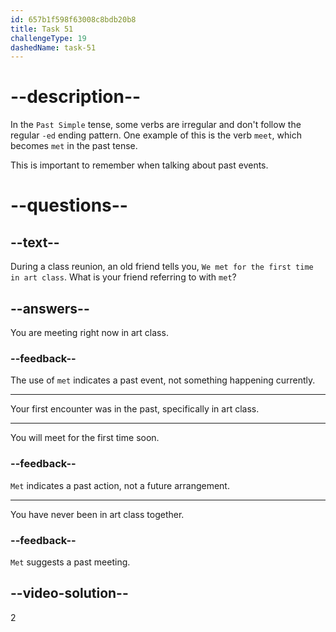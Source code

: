 ```yaml
---
id: 657b1f598f63008c8bdb20b8
title: Task 51
challengeType: 19
dashedName: task-51
---
```


# --description--

In the `Past Simple` tense, some verbs are irregular and don't follow the regular `-ed` ending pattern. One example of this is the verb `meet`, which becomes `met` in the past tense.

This is important to remember when talking about past events.

# --questions--

## --text--

During a class reunion, an old friend tells you, `We met for the first time in art class`. What is your friend referring to with `met`?

## --answers--

You are meeting right now in art class.

### --feedback--

The use of `met` indicates a past event, not something happening currently.

---

Your first encounter was in the past, specifically in art class.

---

You will meet for the first time soon.

### --feedback--

`Met` indicates a past action, not a future arrangement.

---

You have never been in art class together.

### --feedback--

`Met` suggests a past meeting.

## --video-solution--

2
